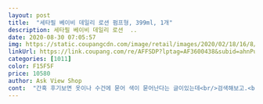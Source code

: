 ```yaml
---
layout: post 
title:  "세타필 베이비 데일리 로션 펌프형, 399ml, 1개" 
description: 세타필 베이비 데일리 로션  ..
date: 2020-08-30 07:05:57 
img: https://static.coupangcdn.com/image/retail/images/2020/02/18/16/8/b395248c-a7be-444c-9516-04dc5edcefaa.jpg 
linkUrl: https://link.coupang.com/re/AFFSDP?lptag=AF3600438&subid=ahnPublicAsk&pageKey=1288794489&itemId=2299365983&vendorItemId=4038514662&traceid=V0-113-978dcac0801fd2f3 
categories: [1011] 
color: F15F5F 
price: 10580 
author: Ask View Shop 
cont:  "간혹 후기보면 옷이나 수건에 묻어 색이 묻어난다는 글이있는데<br/>검색해보고.<br/>.<br/>조금은 꼼꼼하게 아이 로션, 샴푸를 구입하는 편이였습니다<br/>국내 세타필베이비 판매처는 이제품이 없더라구요<br/>그게 좀 아쉬워요 ㅜㅜ<br/>그래도 무난하게 잘 사용하고 있습니다<br/>그래서 향,보습력 부분은 음쇈찮에 생각했습니다<br/>그런 냄새를 가려주기에는 최고인 향인거 같고<br/>그런데 세타필  바디로션 제품... <br/> 머라고 설명을 해야할지 .<br/>.<br/>좀 고민이 가더라구요^^<br/>그런데 요제품을 만나고나서 펌프타입이라 쓱쓱 누르기만 하면 나오기도해서 아이도 혼자사용할수 있고<br/>나쁘지 않다면 여러 제품 사용해 보는 편이지요<br/>노란색에 파란동그라미보단 꾸덕한 타입 (하지만 절대 꾸덕하지않아요) 펴바르는데 퍽퍽하지않으며<br/>다만 저한테는 향이 그닥닥이였던... <br/><br/>다만 직구가가 더 올라가지만 않았음 ㅜㅜ<br/>또 진정에 좋다는 칼렌듈라 성분이 들어 있다고 하니<br/>로켓직구로 2개 쟁겼어요<br/>마트와 인터넷 국내배송상품을 구입했는데<br/>묽은 로션타입이지만 겨울에도 보습력이 좋구요 너무너무 건조하다 싶으면 오일살짝 섞어서 발라주면되고,<br/>바른후 흡수력또한 좋아 끈적임이 많지 않아요<br/>빨간동그라미 친제품이 이 상품인데<br/>사계절 사용가능하다고 유명하기도 했고해서<br/>사실 아이들도 땀흘리고 토하고 그러면 냄새가 나는지라... <br/>.<br/><br/>살짝 아쉬운건<br/>색소가 많이 들어가는 걸까요?<br/>세탁하기전에는 빠지지 않더라구요.<br/>.<br/><br/>아기가 어릴때부터 세타필제품을 사용했어요<br/>아무래도 아이는 움직이는데 원터치캡을 열었다 닫았다하는 불편함이 있었거든요<br/>아무래도 어른피부보다 예민한 아이피부에 조금더 순하고 좋을거같구요<br/>아이가 건조증이 심해 무스텔라쓰다 효과가 크지않아 세타필로 바꾸면서 이 제품을 쓰다가 다쓰고 급하게 사느라<br/>아이건조증에도 딱이고 향도좋고<br/>아이에게 바르고 흡수력은 빨라 끈적임도 많지않았어요<br/>앞으로는 미리미리 사놔서 이제품만 쓰려구요<br/>여름엔 요거하나로 얼굴부터 발끝까지 샤샤샥 발라주면 간편해서 좋아요<br/>예전엔 그냥 원터치 캡으로 되어있는 제품을 사용했었는데<br/>옷을 입힌 상태에서 발라줄땐 목부분 이런덴 아무래도 묻을수밖에 없는데 세탁기가 세탁하면 말끔히 지워졌어요<br/>원래부터 세타필베이비 제품은 끈적이지 않고 가벼우면서도 보습력이 좋아서<br/>이런 경우는 없어서 .<br/>.<br/>이건 멀까 생각은 했네요<br/>이제는 3살인 아들... <br/><br/>인공향이지만 제취향엔 잘맞아서<br/>저는 아무리 아기꺼라도 너무나 무향은 비추하거든요<br/>저도 손이 조금 더 자유로워 졌어요<br/>저희아이 건조증에 효과가 더 좋은건 빨간동그라미 제품이예요<br/>전 갠취로 파란동그라미보다 이 제품의 향이 더 좋구요<br/>전 몇통을 바르면서 잘 펴발라주면 묻어나는일은 거의 없었구요<br/>제가 바디에 발라주고 아이의 하얀 수건에 손을 닦았는데 노란색 색깔이 수건에 그대로 묻어나서는<br/>주변 아기엄마들한테도 세타필베이비 제품 추천합니다!<br/>직구로는 처음으로 구입해 보았습니다<br/>처음 아기때는 사실 주변에 물어보고.<br/>.<br/><br/>천연향이 아니라 인공향이라는거지만<br/>큰 망설임 없이 구매했어요<br/>파란동그라미 상품은 흰색에 매우 묽은 타입이며<br/>파란동그라미 친거밖에 없더라구요<br/>파란동그라미제품은 너무 묽어서 그런가 보습력이 이제품에 비해 떨어지는거같은 느낌을 받았어요 (이건 전적으로 제생각)<br/>향이나 보습력은 맘에 들었어요<br/>" 
---
```

